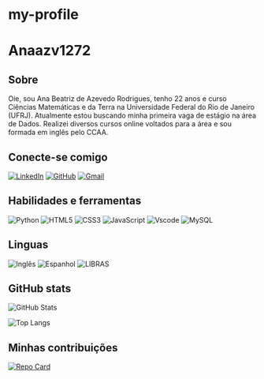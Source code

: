 # my-profile

# Anaazv1272

## Sobre
Oie, sou Ana Beatriz de Azevedo Rodrigues, tenho 22 anos e curso Ciências Matemáticas e da Terra na Universidade Federal do Rio de Janeiro (UFRJ). Atualmente estou buscando minha primeira vaga de estágio na área de Dados. Realizei diversos cursos online voltados para a área e sou formada em inglês pelo CCAA.
## Conecte-se comigo
[![LinkedIn](https://img.shields.io/badge/LinkedIn-000?style=for-the-badge&logo=linkedin&logoColor=white)](https://www.linkedin.com/in/ana-beatriz-de-azevedo-rodrigues-054062144/)
[![GitHub](https://img.shields.io/badge/GitHub-000?style=for-the-badge&logo=github&logoColor=white)](https://github.com/Anaazv1272)
[![Gmail](https://img.shields.io/badge/Gmail-000?style=for-the-badge&logo=gmail&logoColor=white)](mailto:anaazv100@gmail.com)

## Habilidades e ferramentas
![Python](https://img.shields.io/badge/python-3670A0?style=for-the-badge&logo=python&logoColor=ffdd54)
![HTML5](https://img.shields.io/badge/HTML5-E34F26?style=for-the-badge&logo=html5&logoColor=white)
![CSS3](https://img.shields.io/badge/CSS3-1572B6?style=for-the-badge&logo=css3&logoColor=white)
![JavaScript](https://img.shields.io/badge/JavaScript-F7DF1E?style=for-the-badge&logo=javascript&logoColor=black)
![Vscode](https://img.shields.io/badge/Vscode-007ACC?style=for-the-badge&logo=visual-studio-code&logoColor=white)
![MySQL](https://img.shields.io/badge/MySQL-00000F?style=for-the-badge&logo=mysql&logoColor=white)

## Linguas
![Inglês](https://img.shields.io/badge/Inglês-Avançado-000?style=for-the-badge=linkedin&logoColor=white)
![Espanhol](https://img.shields.io/badge/Espanhol-Intermadiário-000?style=for-the-badge=linkedin&logoColor=white)
![LIBRAS](https://img.shields.io/badge/LIBRAS-Iniciante-000?style=for-the-badge=linkedin&logoColor=white)

## GitHub stats
![GitHub Stats](https://github-readme-stats.vercel.app/api?username=Anaazv1272&theme=transparent&bg_color=000&border_color=30A3DC&show_icons=true&icon_color=30A3DC&title_color=E94D5F&text_color=FFF)

![Top Langs](https://github-readme-stats-git-masterrstaa-rickstaa.vercel.app/api/top-langs/?username=Anaazv1272&bg_color=000&border_color=30A3DC&title_color=E94D5F&text_color=FFF)

## Minhas contribuições
[![Repo Card](https://github-readme-stats.vercel.app/api/pin/?username=Anaazv1272&repo=dio-lab-open-source&bg_color=000&border_color=30A3DC&show_icons=true&icon_color=30A3DC&title_color=E94D5F&text_color=FFF)](https://github.com/Anaazv1272/dio-lab-open-source)
